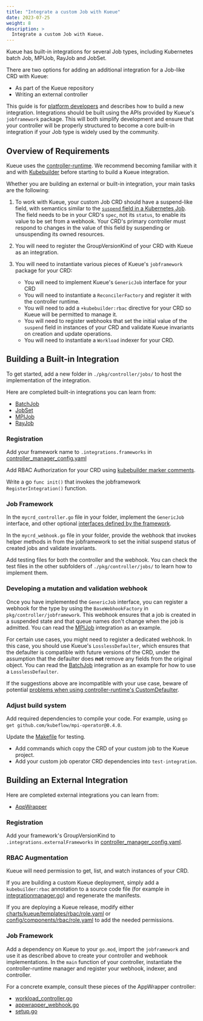 ```yaml
---
title: "Integrate a custom Job with Kueue"
date: 2023-07-25
weight: 8
description: >
  Integrate a custom Job with Kueue.
---
```


Kueue has built-in integrations for several Job types, including
Kubernetes batch Job, MPIJob, RayJob and JobSet.

There are two options for adding an additional integration for a Job-like CRD with Kueue:
- As part of the Kueue repository
- Writing an external controller

This guide is for [platform developers](/docs/tasks#platform-developer) and describes how
to build a new integration. Integrations should be built using the APIs provided by
Kueue's `jobframework` package. This will both simplify development and ensure that
your controller will be properly structured to become a core built-in integration if your
Job type is widely used by the community.

## Overview of Requirements

Kueue uses the [controller-runtime](https://github.com/kubernetes-sigs/controller-runtime).
We recommend becoming familiar with it and with
[Kubebuilder](https://github.com/kubernetes-sigs/kubebuilder) before starting to build a Kueue integration.

Whether you are building an external or built-in integration, your main tasks are
the following:

1. To work with Kueue, your custom Job CRD should have a suspend-like
field, with semantics similar to the [`suspend` field in a Kubernetes
Job](https://kubernetes.io/docs/concepts/workloads/controllers/job/#suspending-a-job).
The field needs to be in your CRD's `spec`, not its `status`, to enable its
value to be set from a webhook. Your CRD's primary controller must respond to
changes in the value of this field by suspending or unsuspending its owned resources.

2. You will need to register the GroupVersionKind of your CRD with Kueue as
an integration.

3. You will need to instantiate various pieces of Kueue's `jobframework` package for
your CRD:
   - You will need to implement Kueue's `GenericJob` interface for your CRD
   - You will need to instantiate a `ReconcilerFactory` and register it with the controller runtime.
   - You will need to add a `+kubebuilder:rbac` directive for your CRD so Kueue will be permitted to manage it.
   - You will need to register webhooks that set the initial value of the `suspend` field in instances
     of your CRD and validate Kueue invariants on creation and update operations.
   - You will need to instantiate a `Workload` indexer for your CRD.

## Building a Built-in Integration

To get started, add a new folder in `./pkg/controller/jobs/` to host the implementation of the integration.

Here are completed built-in integrations you can learn from:
   - [BatchJob](https://github.com/kubernetes-sigs/kueue/tree/main/pkg/controller/jobs/job)
   - [JobSet](https://github.com/kubernetes-sigs/kueue/tree/main/pkg/controller/jobs/jobset)
   - [MPIJob](https://github.com/kubernetes-sigs/kueue/tree/main/pkg/controller/jobs/mpijob)
   - [RayJob](https://github.com/kubernetes-sigs/kueue/tree/main/pkg/controller/jobs/rayjob)

### Registration

Add your framework name to `.integrations.frameworks` in [controller_manager_config.yaml](https://github.com/kubernetes-sigs/kueue/blob/main/config/components/manager/controller_manager_config.yaml)

Add RBAC Authorization for your CRD using [kubebuilder marker comments](https://book.kubebuilder.io/reference/markers/rbac.html).

Write a go `func init()` that invokes the jobframework `RegisterIntegration()` function.

### Job Framework

In the `mycrd_controller.go` file in your folder, implement the `GenericJob` interface, and other optional [interfaces defined by the framework](https://github.com/kubernetes-sigs/kueue/blob/main/pkg/controller/jobframework/interface.go).

In the `mycrd_webhook.go` file in your folder, provide the webhook that invokes helper methods in from the jobframework to
set the initial suspend status of created jobs and validate invariants.

Add testing files for both the controller and the webhook.  You can check the test files in the other subfolders of `./pkg/controller/jobs/`
to learn how to implement them.

### Developing a mutation and validation webhook

Once you have implemented the `GenericJob` interface, you can register a webhook for the type by using
the `BaseWebhookFactory` in `pkg/controller/jobframework`. This webhook ensures that a job is created
in a suspended state and that queue names don't change when the job is admitted. You can read the
[MPIJob](https://github.com/kubernetes-sigs/kueue/tree/main/pkg/controller/jobs/mpijob) integration as an example.

For certain use cases, you might need to register a dedicated webhook. In this case, you should use
Kueue's `LosslessDefaulter`, which ensures that the defaulter is compatible with future versions of the
CRD, under the assumption that the defaulter does **not** remove any fields from the original object.
You can read the [BatchJob](https://github.com/kubernetes-sigs/kueue/tree/main/pkg/controller/jobs/job)
integration as an example for how to use a `LosslessDefaulter`.

If the suggestions above are incompatible with your use case, beware of potential
[problems when using controller-runtime's CustomDefaulter](https://groups.google.com/a/kubernetes.io/g/wg-batch/c/WAaabCuGCoY).

### Adjust build system

Add required dependencies to compile your code. For example, using `go get github.com/kubeflow/mpi-operator@0.4.0`.

Update the [Makefile](https://github.com/kubernetes-sigs/kueue/blob/main/Makefile) for testing.
   - Add commands which copy the CRD of your custom job to the Kueue project.
   - Add your custom job operator CRD dependencies into `test-integration`.

## Building an External Integration

Here are completed external integrations you can learn from:
   - [AppWrapper](https://github.com/project-codeflare/appwrapper)

### Registration

Add your framework's GroupVersionKind to `.integrations.externalFrameworks` in [controller_manager_config.yaml](
https://kueue.sigs.k8s.io/docs/installation/#install-a-custom-configured-released-version).

### RBAC Augmentation

Kueue will need permission to get, list, and watch instances of your CRD.

If you are building a custom Kueue deployment, simply add a `kubebuilder:rbac` annotation to a source code file
(for example in [integrationmanager.go](https://github.com/kubernetes-sigs/kueue/blob/main/pkg/controller/jobframework/integrationmanager.go)) and regenerate the manifests.

If you are deploying a Kueue release, modify either
[charts/kueue/templates/rbac/role.yaml](https://github.com/kubernetes-sigs/kueue/blob/main/charts/kueue/templates/rbac/role.yaml)
or [config/components/rbac/role.yaml](https://github.com/kubernetes-sigs/kueue/blob/main/config/components/rbac/role.yaml)
to add the needed permissions.

### Job Framework

Add a dependency on Kueue to your `go.mod`, import the `jobframework` and use it as described above to
create your controller and webhook implementations. In the `main` function of your controller, instantiate the controller-runtime manager
and register your webhook, indexer, and controller.

For a concrete example, consult these pieces of the AppWrapper controller:
   - [workload_controller.go](https://github.com/project-codeflare/appwrapper/blob/main/internal/controller/workload/workload_controller.go)
   - [appwrapper_webhook.go](https://github.com/project-codeflare/appwrapper/blob/main/internal/webhook/appwrapper_webhook.go)
   - [setup.go](https://github.com/project-codeflare/appwrapper/blob/main/pkg/controller/setup.go)
